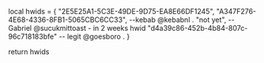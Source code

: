 local hwids = {
"2E5E25A1-5C3E-49DE-9D75-EA8E66DF1245",
"A347F276-4E68-4336-8FB1-5065CBC6CC33", --kebab @kebabnl .
"not yet", --Gabriel @sucukmittoast - in 2 weeks hwid
"d4a39c86-452b-4b84-807c-96c718183bfe" -- legit @goesboro .
}

return hwids
